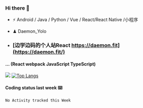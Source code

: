 ### Hi there 👋


- ⚡  Android / Java / Python / Vue / React/React Native /小程序
- ♟  Daemon_Yolo

- ### [边学边码的个人站React https://daemon.fit](https://daemon.fit/)


#### ... (React webpack JavaScript TypeScript)   


![](https://github-readme-stats.vercel.app/api?username=Daemon1993)  [![Top Langs](https://github-readme-stats.vercel.app/api/top-langs/?username=Daemon1993)](https://github.com/anuraghazra/github-readme-stats) 



#### Coding status last week ⌨️

<!--START_SECTION:waka-->
```text
No Activity tracked this Week
```
<!--END_SECTION:waka-->

